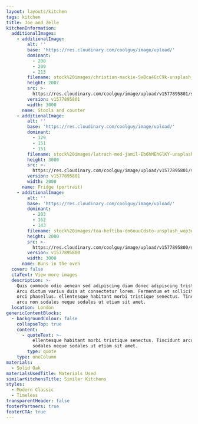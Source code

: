 ```yaml
---
layout: layouts/kitchen
tags: kitchen
title: Joe and Zelle
kitchenInformation:
  additionalImages:
    - additionalImage:
        alt: ''
        base: 'https://res.cloudinary.com/coolguy/image/upload/'
        dominant:
          - 208
          - 209
          - 213
        filename: stock%20images/christian-mackie-SxBca4GcC9k-unsplash_kxyi8y.jpg
        height: 2007
        src: >-
          https://res.cloudinary.com/coolguy/image/upload/v1577895801/stock%20images/christian-mackie-SxBca4GcC9k-unsplash_kxyi8y.jpg
        version: v1577895801
        width: 3000
      name: Stools and counter
    - additionalImage:
        alt: ''
        base: 'https://res.cloudinary.com/coolguy/image/upload/'
        dominant:
          - 129
          - 151
          - 151
        filename: stock%20images/latrach-med-jamil-Eb6hMEhGlKY-unsplash_gbwmue.jpg
        height: 3000
        src: >-
          https://res.cloudinary.com/coolguy/image/upload/v1577895801/stock%20images/latrach-med-jamil-Eb6hMEhGlKY-unsplash_gbwmue.jpg
        version: v1577895801
        width: 2000
      name: Fridge (portrait)
    - additionalImage:
        alt: ''
        base: 'https://res.cloudinary.com/coolguy/image/upload/'
        dominant:
          - 203
          - 162
          - 143
        filename: stock%20images/toa-heftiba-do6ouuCdsto-unsplash_wop3u2.jpg
        height: 2000
        src: >-
          https://res.cloudinary.com/coolguy/image/upload/v1577895800/stock%20images/toa-heftiba-do6ouuCdsto-unsplash_wop3u2.jpg
        version: v1577895800
        width: 3000
      name: Buns in the oven
  cover: false
  ctaText: View more images
  description: >-
    Quis commodo odio aenean sed adipiscing diam donec adipiscing tristique.
    Arcu dictum varius duis at consectetur lorem. Fermentum et sollicitudin ac
    orci phasellus. ellentesque habitant morbi tristique senectus. Tincidunt
    arcu non sodales neque sodales ut etiam sit amet.
  location: London
genericContentBlocks:
  - backgroundColour: false
    collapseTop: true
    content:
      - quoteText: >-
          ellentesque habitant morbi tristique senectus. Tincidunt arcu non
          sodales neque sodales ut etiam sit amet.
        type: quote
    type: oneColumn
materials:
  - Solid Oak
materialsUsedTitle: Materials Used
similarKitchensTitle: Similar Kitchens
styles:
  - Modern Classic
  - Timeless
transparentHeader: false
footerPartners: true
footerCTA: true
---
```

